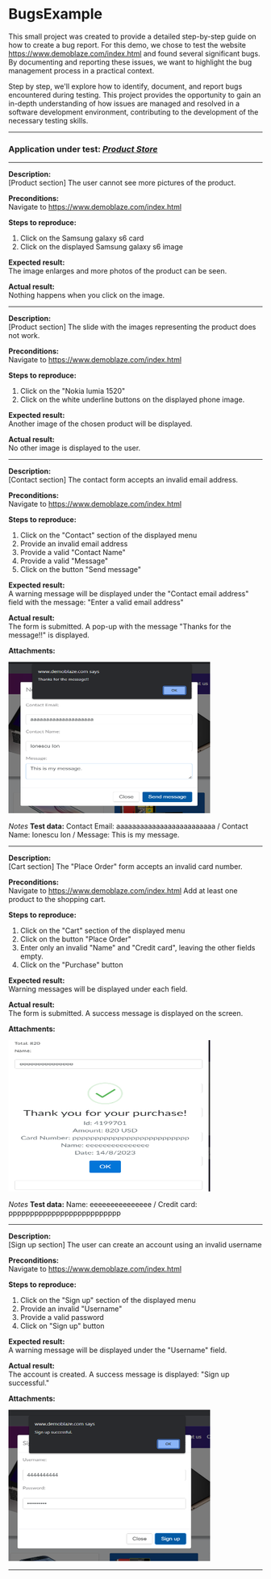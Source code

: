 # BugsExample

This small project was created to provide a detailed step-by-step guide on how to create a bug report. For this demo, we chose to test the website https://www.demoblaze.com/index.html and found several significant bugs. By documenting and reporting these issues, we want to highlight the bug management process in a practical context.

Step by step, we'll explore how to identify, document, and report bugs encountered during testing. This project provides the opportunity to gain an in-depth understanding of how issues are managed and resolved in a software development environment, contributing to the development of the necessary testing skills.

---------------------------------------------------------------

### Application under test:    *[Product Store](https://www.demoblaze.com/index.html)*   

---------------------------------------------


**Description:** <br>
[Product section] The user cannot see more pictures of the product.

**Preconditions:** <br>
Navigate to https://www.demoblaze.com/index.html

**Steps to reproduce:**
1. Click on the Samsung galaxy s6 card
2. Click on the displayed Samsung galaxy s6 image

**Expected result:** <br>
The image enlarges and more photos of the product can be seen.

**Actual result:** <br>
Nothing happens when you click on the image.


--------------------------------------------------------------------


**Description:** <br>
[Product section] The slide with the images representing the product does not work.

**Preconditions:** <br>
Navigate to https://www.demoblaze.com/index.html

**Steps to reproduce:**
1. Click on the "Nokia lumia 1520"
2. Click on the white underline buttons on the displayed phone image.

**Expected result:** <br>
Another image of the chosen product will be displayed.

**Actual result:** <br>
No other image is displayed to the user.


-----------------------------------------------------------------------


**Description:** <br>
[Contact section] The contact form accepts an invalid email address.

**Preconditions:** <br>
Navigate to https://www.demoblaze.com/index.html

**Steps to reproduce:**
1. Click on the "Contact" section of the displayed menu
2. Provide an invalid email address
3. Provide a valid "Contact Name"
4. Provide a valid "Message"
5. Click on the button "Send message"

**Expected result:** <br>
A warning message will be displayed under the "Contact email address" field with the message: "Enter a valid email address"

**Actual result:** <br>
The form is submitted. A pop-up with the message "Thanks for the message!!" is displayed.

**Attachments:** <br>

<img src="RaportDeBuguriPentruGitPOZE/images/Bug-ContactSection-WrongEmail.PNG" width="400" height="300" alt="The contact form accepts an invalid email address">


*Notes* **Test data:** Contact Email: aaaaaaaaaaaaaaaaaaaaaaaaa  / Contact Name: Ionescu Ion / Message: This is my message.


--------------------------------------------------------------------------------------------------


**Description:** <br>
[Cart section] The "Place Order" form accepts an invalid card number.

**Preconditions:** <br>
Navigate to https://www.demoblaze.com/index.html
Add at least one product to the shopping cart.

**Steps to reproduce:**
1. Click on the "Cart" section of the displayed menu
2. Click on the button "Place Order"
3. Enter only an invalid "Name" and "Credit card", leaving the other fields empty.
4. Click on the "Purchase" button

**Expected result:** <br>
Warning messages will be displayed under each field.

**Actual result:** <br>
The form is submitted. A success message is displayed on the screen.

**Attachments:** <be>

<img src="RaportDeBuguriPentruGitPOZE/images/Bug-CartSection-WrongName&CreditCard.PNG" width="400" height="300" alt="The Place Order form accepts an invalid card number">




*Notes* **Test data:** Name: eeeeeeeeeeeeeee / Credit card: pppppppppppppppppppppppppp


-----------------------------------------------------------------------------------------------------------


**Description:** <br>
[Sign up section] The user can create an account using an invalid username

**Preconditions:** <br>
Navigate to https://www.demoblaze.com/index.html

**Steps to reproduce:**
1. Click on the "Sign up" section of the displayed menu
2. Provide an invalid "Username"
3. Provide a valid password
4. Click on "Sign up" button

**Expected result:** <br>
A warning message will be displayed under the "Username" field.

**Actual result:** <br>
The account is created. A success message is displayed: "Sign up successful."

**Attachments:** <be>

<img src="RaportDeBuguriPentruGitPOZE/images/Bug-SignUp.PNG" width="400" height="300" alt="The user can create an account using an invalid username">



-----------------------------------------------------------------------------------------------------------





